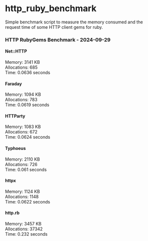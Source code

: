 # http_ruby_benchmark

Simple benchmark script to measure the memory consumed and the request time of some HTTP client gems for ruby.

<!-- benchmark-results -->

### HTTP RubyGems Benchmark - 2024-09-29
#### Net::HTTP
Memory: 3141 KB <br />Allocations: 685 <br />Time: 0.0636 seconds 
#### Faraday
Memory: 1094 KB <br />Allocations: 783 <br />Time: 0.0619 seconds 
#### HTTParty
Memory: 1083 KB <br />Allocations: 672 <br />Time: 0.0624 seconds 
#### Typhoeus
Memory: 2110 KB <br />Allocations: 726 <br />Time: 0.061 seconds 
#### httpx
Memory: 1124 KB <br />Allocations: 1148 <br />Time: 0.0622 seconds 
#### http.rb
Memory: 3457 KB <br />Allocations: 37342 <br />Time: 0.232 seconds 
